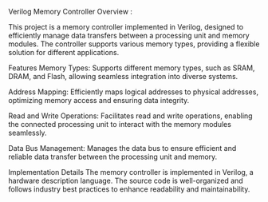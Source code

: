 Verilog Memory Controller
Overview   :


This project is a memory controller implemented in Verilog, designed to efficiently manage data transfers between a processing unit and memory modules. The controller supports various memory types, providing a flexible solution for different applications.

Features
Memory Types: Supports different memory types, such as SRAM, DRAM, and Flash, allowing seamless integration into diverse systems.

Address Mapping: Efficiently maps logical addresses to physical addresses, optimizing memory access and ensuring data integrity.

Read and Write Operations: Facilitates read and write operations, enabling the connected processing unit to interact with the memory modules seamlessly.

Data Bus Management: Manages the data bus to ensure efficient and reliable data transfer between the processing unit and memory.

Implementation Details
The memory controller is implemented in Verilog, a hardware description language. The source code is well-organized and follows industry best practices to enhance readability and maintainability.
